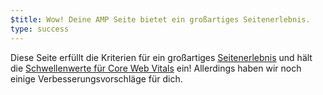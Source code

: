 ```yaml
---
$title: Wow! Deine AMP Seite bietet ein großartiges Seitenerlebnis.
type: success
---
```


Diese Seite erfüllt die Kriterien für ein großartiges [Seitenerlebnis](https://developers.google.com/search/docs/guides/page-experience) und hält die [Schwellenwerte für Core Web Vitals](http://web.dev/vitals) ein! Allerdings haben wir noch einige Verbesserungsvorschläge für dich.
